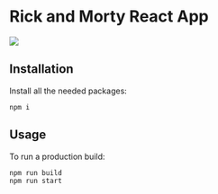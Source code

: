 # Rick and Morty React App

<img src="https://cdn.computerhoy.com/sites/navi.axelspringer.es/public/media/image/2021/06/rick-morty-2381623.jpg" />

## Installation

Install all the needed packages:

 ```
 npm i
 ```



## Usage

To run a production build:

 ```
npm run build
npm run start
 ```




